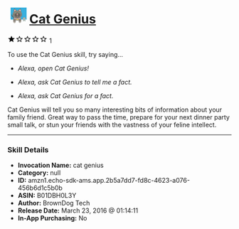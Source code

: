 # &nbsp;<img src="skill_icon" alt="Cat Genius icon" width="36"> [Cat Genius](http://alexa.amazon.com/#skills/amzn1.echo-sdk-ams.app.2b5a7dd7-fd8c-4623-a076-456b6d1c5b0b)
![1 stars](../../images/ic_star_black_18dp_1x.png)![1 stars](../../images/ic_star_border_black_18dp_1x.png)![1 stars](../../images/ic_star_border_black_18dp_1x.png)![1 stars](../../images/ic_star_border_black_18dp_1x.png)![1 stars](../../images/ic_star_border_black_18dp_1x.png) 1

To use the Cat Genius skill, try saying...

* *Alexa, open Cat Genius!*

* *Alexa, ask Cat Genius to tell me a fact.*

* *Alexa, ask Cat Genius for a fact.*

Cat Genius will tell you so many interesting bits of information about your family friend.  Great way to pass the time, prepare for your next dinner party small talk, or stun your friends with the vastness of your feline intellect.

***

### Skill Details

* **Invocation Name:** cat genius
* **Category:** null
* **ID:** amzn1.echo-sdk-ams.app.2b5a7dd7-fd8c-4623-a076-456b6d1c5b0b
* **ASIN:** B01DBH0L3Y
* **Author:** BrownDog Tech
* **Release Date:** March 23, 2016 @ 01:14:11
* **In-App Purchasing:** No
